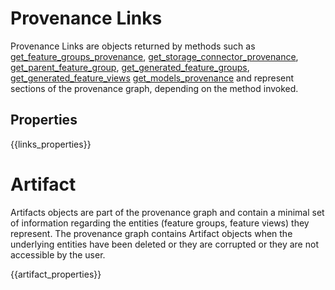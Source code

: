 # Provenance Links

Provenance Links are objects returned by methods such as [get_feature_groups_provenance](../storage_connector_api/#get_feature_groups_provenance),
[get_storage_connector_provenance](../feature_group_api/#get_storage_connector_provenance), [get_parent_feature_group](../feature_group_api/#get_parent_feature_groups), [get_generated_feature_groups](../feature_group_api/#get_generated_feature_groups), [get_generated_feature_views](../feature_group_api/#get_generated_feature_views) [get_models_provenance](../feature_view_api/#get_models_provenance) and represent sections of the provenance graph, depending on the method invoked.

## Properties

{{links_properties}}

# Artifact

Artifacts objects are part of the provenance graph and contain a minimal set of information regarding the entities (feature groups, feature views) they represent.
The provenance graph contains Artifact objects when the underlying entities have been deleted or they are corrupted or they are not accessible by the user.

{{artifact_properties}}
